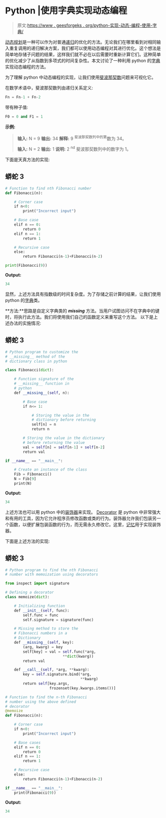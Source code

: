 # Python |使用字典实现动态编程

> 原文:[https://www . geesforgeks . org/python-实现-动态-编程-使用-字典/](https://www.geeksforgeeks.org/python-implementing-dynamic-programming-using-dictionary/)

[动态规划](https://www.geeksforgeeks.org/dynamic-programming/)是一种可以作为对普通[递归](https://www.geeksforgeeks.org/recursion/)的优化的方法。无论我们在哪里看到对相同输入重复调用的递归解决方案，我们都可以使用动态编程对其进行优化。这个想法是简单地存储子问题的结果，这样我们就不必在以后需要时重新计算它们。这种简单的优化减少了从指数到多项式的时间复杂性。本文讨论了一种利用 python 的[字典](https://www.geeksforgeeks.org/python-dictionary/)实现动态编程的方法。

为了理解 python 中动态编程的实现，让我们使用[斐波那契数](https://www.geeksforgeeks.org/program-for-nth-fibonacci-number/)问题来可视化它。

在数学术语中，斐波那契数列由递归关系定义:

```py
Fn = Fn-1 + Fn-2
```

带有种子值:

```py
F0 = 0 and F1 = 1
```

**示例:**

> **输入:** N = 9
> **输出:** 34
> **解释:**
> 9 <sup>斐波那契数列中的第</sup>数为 34。
> 
> **输入:** N = 2
> **输出:** 1
> **说明:**
> 2 <sup>nd</sup> 斐波那契数列中的数字为 1。

下面是天真方法的实现:

## 蟒蛇 3

```py
# Function to find nth Fibonacci number
def Fibonacci(n):

    # Corner case
    if n<0:
        print("Incorrect input")

    # Base case
    elif n == 0:
        return 0
    elif n == 1:
        return 1

    # Recursive case
    else:
        return Fibonacci(n-1)+Fibonacci(n-2)

print(Fibonacci(9))
```

**Output:** 

```py
34
```

显然，上述方法具有指数级的时间复杂度。为了存储之前计算的结果，让我们使用 python 的[字典](https://www.geeksforgeeks.org/python-dictionary/)类。

**方法:**思路是自定义字典类的 *__missing__* 方法。当用户试图访问不在字典中的键时，将执行此方法。我们将使用我们自己的函数定义来重写这个方法。
以下是上述办法的实施情况:

## 蟒蛇 3

```py
# Python program to customize the
# __missing__ method of the
# dictionary class in python

class Fibonacci(dict):

    # Function signature of the
    # __missing__ function in
    # python
    def __missing__(self, n):

        # Base case
        if n<= 1:

            # Storing the value in the
            # dictionary before returning
            self[n] = n
            return n

        # Storing the value in the dictionary
        # before returning the value
        val = self[n] = self[n-1] + self[n-2]
        return val

if __name__ == "__main__":

    # Create an instance of the class
    Fib = Fibonacci()
    N = Fib[9]
    print(N)
```

**Output:** 

```py
34
```

上述方法也可以用 python 中的[装饰器](https://www.geeksforgeeks.org/decorators-in-python/)来实现。
[Decorator](https://www.geeksforgeeks.org/function-decorators-in-python-set-1-introduction/) 是 python 中非常强大和有用的工具，因为它允许程序员修改函数或类的行为。装饰器允许我们包装另一个函数，以便扩展包装函数的行为，而无需永久修改它。这里，[记忆](https://www.geeksforgeeks.org/memoization-using-decorators-in-python/?ref=rp)用于实现装饰器。

下面是上述方法的实现:

## 蟒蛇 3

```py
# Python program to find the nth Fibonacci
# number with memoization using decorators

from inspect import signature

# Defining a decorator
class memoize(dict):

    # Initializing function
    def __init__(self, func):
        self.func = func
        self.signature = signature(func)

    # Missing method to store the
    # Fibonacci numbers in a
    # Dictionary
    def __missing__(self, key):
        (arg, kwarg) = key
        self[key] = val = self.func(*arg, 
                          **dict(kwarg))
        return val

    def __call__(self, *arg, **kwarg):
        key = self.signature.bind(*arg,
                                  **kwarg)
        return self[key.args,
                    frozenset(key.kwargs.items())]

# Function to find the n-th Fibonacci
# number using the above defined
# decorator
@memoize
def Fibonacci(n):

    # Corner case
    if n<0:
        print("Incorrect input")

    # Base cases
    elif n == 0:
        return 0
    elif n == 1:
        return 1

    # Recursive case
    else:
        return Fibonacci(n-1)+Fibonacci(n-2)

if __name__ == "__main__":
    print(Fibonacci(9))
```

**Output:** 

```py
34
```